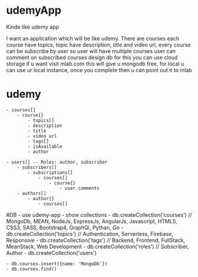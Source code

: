 # udemyApp
Kinda like udemy app

I want an application which will be like udemy. There are courses each course have topics, topic have description, title and video url, every course can be subscribe by user so user will have multiple courses user can comment on subscribed courses design db for this you can use cloud storage if u want visit mlab.com this will give u mongodb free, for local u can use ur local instance, once you complete then u can point out it to mlab 
 
# udemy
    - courses[]
        - course{}
            - topics[]
            - description
            - title
            - video url
            - tags[]
            - isAvailable
            - author

    - users[] -- Roles: author, subscriber
        - subscribers[]
            - subscriptions[]
                - courses[]
                    - course{}
                        - user comments
        - authors[]
            - author{}
                - courses[]
            


#DB
    - use udemy-app
    - show collections
    - db.createCollection('courses') // MongoDb, MEAN, NodeJs, ExpressJs, AngularJs, Javascript, HTML5, CSS3, SASS, Bootstrap4, GraphQl, Pythan, Go
    - db.createCollection('topics') // Authentication, Serverless, Firebase, Responsive
    - db.createCollection('tags') // Backend, Frontend, FullStack, MeanStack, Web Development
    - db.createCollection('roles') // Subscriber, Author
    - db.createCollection('users') 

    - db.courses.insert({name: 'MongoDb'})
    - db.courses.find()
